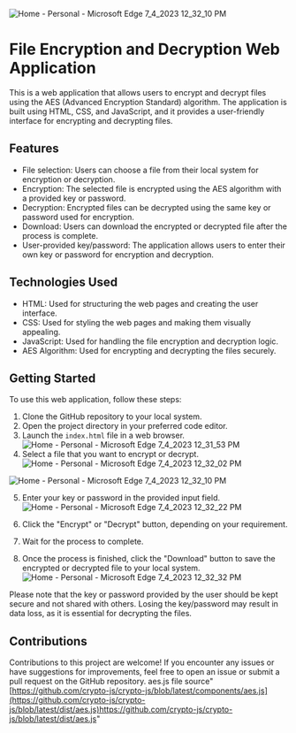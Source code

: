 ![Home - Personal - Microsoft​ Edge 7_4_2023 12_32_10 PM](https://github.com/IshwarSinghBhandari/FILE-ENCRYPTION-WEB-APPLICATION/assets/78526992/f0c4a8bd-36a5-4b7c-ae63-a47258c5ff2d)
# File Encryption and Decryption Web Application

This is a web application that allows users to encrypt and decrypt files using the AES (Advanced Encryption Standard) algorithm. The application is built using HTML, CSS, and JavaScript, and it provides a user-friendly interface for encrypting and decrypting files.

## Features

- File selection: Users can choose a file from their local system for encryption or decryption.
- Encryption: The selected file is encrypted using the AES algorithm with a provided key or password.
- Decryption: Encrypted files can be decrypted using the same key or password used for encryption.
- Download: Users can download the encrypted or decrypted file after the process is complete.
- User-provided key/password: The application allows users to enter their own key or password for encryption and decryption.

## Technologies Used

- HTML: Used for structuring the web pages and creating the user interface.
- CSS: Used for styling the web pages and making them visually appealing.
- JavaScript: Used for handling the file encryption and decryption logic.
- AES Algorithm: Used for encrypting and decrypting the files securely.

## Getting Started

To use this web application, follow these steps:

1. Clone the GitHub repository to your local system.
2. Open the project directory in your preferred code editor.
3. Launch the `index.html` file in a web browser.
   ![Home - Personal - Microsoft​ Edge 7_4_2023 12_31_53 PM](https://github.com/IshwarSinghBhandari/FILE-ENCRYPTION-WEB-APPLICATION/assets/78526992/4b86a28b-3479-4a86-be9f-481d750cdf5e)
4. Select a file that you want to encrypt or decrypt.
   ![Home - Personal - Microsoft​ Edge 7_4_2023 12_32_02 PM](https://github.com/IshwarSinghBhandari/FILE-ENCRYPTION-WEB-APPLICATION/assets/78526992/bcf4a2d4-4f2c-4a78-b585-4fc500fb78ac)
   
![Home - Personal - Microsoft​ Edge 7_4_2023 12_32_10 PM](https://github.com/IshwarSinghBhandari/FILE-ENCRYPTION-WEB-APPLICATION/assets/78526992/f082d96e-38cf-4ec4-ba6b-6ccc8a1f7e9a)

5. Enter your key or password in the provided input field.
   ![Home - Personal - Microsoft​ Edge 7_4_2023 12_32_22 PM](https://github.com/IshwarSinghBhandari/FILE-ENCRYPTION-WEB-APPLICATION/assets/78526992/f146eba6-5825-41d5-8f3f-90d771ff84aa)

6. Click the "Encrypt" or "Decrypt" button, depending on your requirement.
7. Wait for the process to complete.
8. Once the process is finished, click the "Download" button to save the encrypted or decrypted file to your local system.
![Home - Personal - Microsoft​ Edge 7_4_2023 12_32_32 PM](https://github.com/IshwarSinghBhandari/FILE-ENCRYPTION-WEB-APPLICATION/assets/78526992/ef8c1f07-a705-4305-823a-9b9fb62cff8c)

Please note that the key or password provided by the user should be kept secure and not shared with others. Losing the key/password may result in data loss, as it is essential for decrypting the files.

## Contributions

Contributions to this project are welcome! If you encounter any issues or have suggestions for improvements, feel free to open an issue or submit a pull request on the GitHub repository.
aes.js file source"[https://github.com/crypto-js/crypto-js/blob/latest/components/aes.js](https://github.com/crypto-js/crypto-js/blob/latest/dist/aes.js)https://github.com/crypto-js/crypto-js/blob/latest/dist/aes.js"



